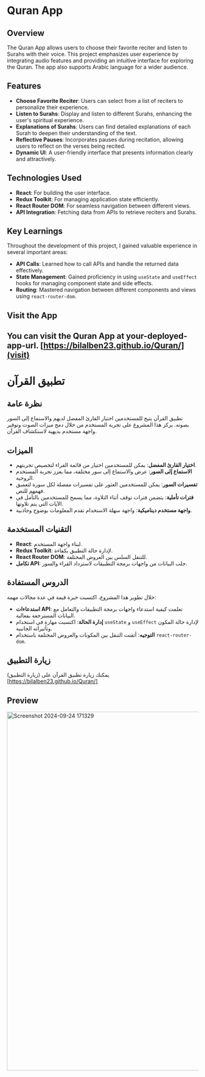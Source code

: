 # Quran App

## Overview
The Quran App allows users to choose their favorite reciter and listen to Surahs with their voice. This project emphasizes user experience by integrating audio features and providing an intuitive interface for exploring the Quran. The app also supports Arabic language for a wider audience.

## Features
- **Choose Favorite Reciter**: Users can select from a list of reciters to personalize their experience.
- **Listen to Surahs**: Display and listen to different Surahs, enhancing the user's spiritual experience.
- **Explanations of Surahs**: Users can find detailed explanations of each Surah to deepen their understanding of the text.
- **Reflective Pauses**: Incorporates pauses during recitation, allowing users to reflect on the verses being recited.
- **Dynamic UI**: A user-friendly interface that presents information clearly and attractively.

## Technologies Used
- **React**: For building the user interface.
- **Redux Toolkit**: For managing application state efficiently.
- **React Router DOM**: For seamless navigation between different views.
- **API Integration**: Fetching data from APIs to retrieve reciters and Surahs.

## Key Learnings
Throughout the development of this project, I gained valuable experience in several important areas:
- **API Calls**: Learned how to call APIs and handle the returned data effectively.
- **State Management**: Gained proficiency in using `useState` and `useEffect` hooks for managing component state and side effects.
- **Routing**: Mastered navigation between different components and views using `react-router-dom`.

## Visit the App
You can visit the Quran App at your-deployed-app-url. [https://bilalben23.github.io/Quran/](visit)
---

# تطبيق القرآن

## نظرة عامة
تطبيق القرآن يتيح للمستخدمين اختيار القارئ المفضل لديهم والاستماع إلى السور بصوته. يركز هذا المشروع على تجربة المستخدم من خلال دمج ميزات الصوت وتوفير واجهة مستخدم بديهية لاستكشاف القرآن.

## الميزات
- **اختيار القارئ المفضل**: يمكن للمستخدمين اختيار من قائمة القراء لتخصيص تجربتهم.
- **الاستماع إلى السور**: عرض والاستماع إلى سور مختلفة، مما يعزز تجربة المستخدم الروحية.
- **تفسيرات السور**: يمكن للمستخدمين العثور على تفسيرات مفصلة لكل سورة لتعميق فهمهم للنص.
- **فترات تأملية**: يتضمن فترات توقف أثناء التلاوة، مما يسمح للمستخدمين بالتأمل في الآيات التي يتم تلاوتها.
- **واجهة مستخدم ديناميكية**: واجهة سهلة الاستخدام تقدم المعلومات بوضوح وجاذبية.

## التقنيات المستخدمة
- **React**: لبناء واجهة المستخدم.
- **Redux Toolkit**: لإدارة حالة التطبيق بكفاءة.
- **React Router DOM**: للتنقل السلس بين العروض المختلفة.
- **تكامل API**: جلب البيانات من واجهات برمجة التطبيقات لاسترداد القراء والسور.

## الدروس المستفادة
خلال تطوير هذا المشروع، اكتسبت خبرة قيمة في عدة مجالات مهمة:
- **استدعاءات API**: تعلمت كيفية استدعاء واجهات برمجة التطبيقات والتعامل مع البيانات المسترجعة بفعالية.
- **إدارة الحالة**: اكتسبت مهارة في استخدام `useState` و `useEffect` لإدارة حالة المكون وتأثيراته الجانبية.
- **التوجيه**: أتقنت التنقل بين المكونات والعروض المختلفة باستخدام `react-router-dom`.
  
## زيارة التطبيق
يمكنك زيارة تطبيق القرآن على (زيارة التطبيق)[https://bilalben23.github.io/Quran/]

## Preview
<img width="944" alt="Screenshot 2024-09-24 171329" src="https://github.com/user-attachments/assets/d1c4d7fa-56b5-40c1-a89c-416d2c65ec7c">

